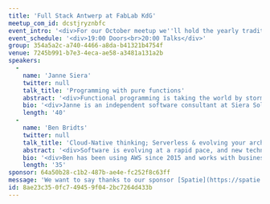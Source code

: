 ```yaml
---
title: 'Full Stack Antwerp at FabLab KdG'
meetup_com_id: dcstjryznbfc
event_intro: '<div>For our October meetup we''ll hold the yearly tradition of visiting KdG in Antwerp. This year we''ll be visiting their new FabLab in Hoboken. We have two speaker confirmed for you. Janne Siera will talk about "Programming with pure functions" and Ben Bridts will talk about "Cloud-Native thinking; Serverless &amp; evolving your architecture".<br><br>KdG will be providing some drinks but no food so you might want to eat something before you come over.<br><br>Getting to the venue: closest public transport stop is called <strong>"Halte Hoboken Heidestraat"</strong>. Tram 10 and busses 33, 290 &amp; 295 stop here. More info can be found here (Dutch): <a href="https://fablabkdg.be/contact">https://fablabkdg.be/contact</a></div>'
event_schedule: '<div>19:00 Doors<br>20:00 Talks</div>'
group: 354a5a2c-a740-4466-a8da-b41321b4754f
venue: 7245b991-b7e3-4eca-ae58-a3481a131a2b
speakers:
  -
    name: 'Janne Siera'
    twitter: null
    talk_title: 'Programming with pure functions'
    abstract: '<div>Functional programming is taking the world by storm and with it comes the notion of programming with pure functions. We''ll explore how this insight can help us build better software by improving how we reason about our programs. By learning about the mathematics of functions we''ll build an intuition for thinking functionally, but we''ll stay away from difficult mathematical notation or jargon. All code examples used in the talk will be in TypeScript, although we will stick to easy examples. No prerequisite knowledge of mathematics is required. The talk will introduce the concepts of Sets and Functions.</div>'
    bio: '<div>Janne is an independent software consultant at Siera Solutions, he has multiple years of experience and currently works with F#/C#/TypeScript. He loves to learn about new ideas and apply them to create value in real-world projects. His latest avenue of exploration has brought him to functional programming and category theory.</div>'
    length: '40'
  -
    name: 'Ben Bridts'
    twitter: null
    talk_title: 'Cloud-Native thinking; Serverless & evolving your architecture'
    abstract: '<div>Software is evolving at a rapid pace, and new technologies like serverless allow us to build and operate applications in completely new ways. In this talk we will take a look at how we can leverage the cloud to build a modern application, different ways to pick components and why we should keep evolving our architecture.</div>'
    bio: '<div>Ben has been using AWS since 2015 and works with businesses ranging from start-ups to enterprises. He provides architectural and operational support and shares his experiences along the way. Currently his favourite services are CloudFormation, Lambda, KMS, CloudFront, and Lambda@Edge. He pronounces AMI as A-M-I.</div>'
    length: '35'
sponsor: 64a50b28-c1b2-487b-ae4e-fc252f8c63ff
message: 'We want to say thanks to our sponsor [Spatie](https://spatie.be/). Be sure to take a look at [all the open source PHP and Laravel packages](https://spatie.be/open-source/packages) they have created.'
id: 8ae23c35-0fc7-4945-9f04-2bc7264d433b
---
```


